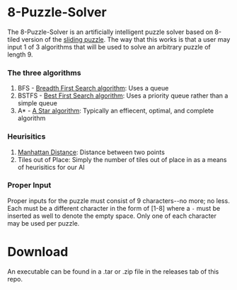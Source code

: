 
# 8-Puzzle-Solver
The 8-Puzzle-Solver is an artificially intelligent puzzle solver based on 8-tiled version of the [sliding puzzle](https://en.wikipedia.org/wiki/Sliding_puzzle).
The way that this works is that a user may input 1 of 3 algorithms that will be used to solve an arbitrary puzzle of length 9.

### The three algorithms
1. BFS - [Breadth First Search algorithm](https://en.wikipedia.org/wiki/Breadth-first_search): Uses a queue
2. BSTFS - [Best First Search algorithm](https://en.wikipedia.org/wiki/Best-first_search#:~:text=Best%2Dfirst%20search%20is%20a,according%20to%20a%20specified%20rule.): Uses a priority queue rather than a simple queue
3. A* - [A Star algorithm](https://en.wikipedia.org/wiki/A*_search_algorithm): Typically an effiecent, optimal, and complete algorithm

### Heurisitics
1. [Manhattan Distance](https://xlinux.nist.gov/dads/HTML/manhattanDistance.html): Distance between two points
2. Tiles out of Place: Simply the number of tiles out of place in as a means of heurisitics for our AI

### Proper Input
Proper inputs for the puzzle must consist of 9 characters--no more; no less. Each must be a different character in the form of \[1-8\] where a `-` must be inserted as well to denote the empty space. Only one of each character may be used per puzzle.

# Download
An executable can be found in a .tar or .zip file in the releases tab of this repo.

